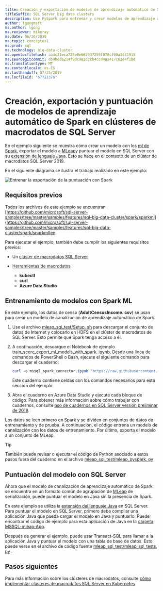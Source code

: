 ```yaml
---
title: Creación y exportación de modelos de aprendizaje automático de Spark con MLeap
titleSuffix: SQL Server big data clusters
description: Use PySpark para entrenar y crear modelos de aprendizaje automático con Spark en clústeres de macrodatos de SQL Server (versión preliminar). Exportar con MLeap y puntuar el modelo con Java en SQL Server.
author: lgongmsft
ms.author: lgong
ms.reviewer: mikeray
ms.date: 06/26/2019
ms.topic: conceptual
ms.prod: sql
ms.technology: big-data-cluster
ms.openlocfilehash: aa4c31eca725e8e662937259f078cf00a3441915
ms.sourcegitcommit: db9bed6214f9dca82dccb4ccd4a2417c62e4f1bd
ms.translationtype: MT
ms.contentlocale: es-ES
ms.lasthandoff: 07/25/2019
ms.locfileid: "67727376"
---
```

# <a name="create-export-and-score-spark-machine-learning-models-on-sql-server-big-data-clusters"></a>Creación, exportación y puntuación de modelos de aprendizaje automático de Spark en clústeres de macrodatos de SQL Server

En el ejemplo siguiente se muestra cómo crear un modelo con los [ml de Spark](https://spark.apache.org/docs/latest/ml-guide.html), exportar el modelo a [MLeap](http://mleap-docs.combust.ml/)y puntuar el modelo en SQL Server con su [extensión de lenguaje Java](../language-extensions/language-extensions-overview.md). Esto se hace en el contexto de un clúster de macrodatos SQL Server 2019.

En el siguiente diagrama se ilustra el trabajo realizado en este ejemplo:

![Entrenar la exportación de la puntuación con Spark](./media/spark-create-machine-learning-model/train-score-export-with-spark.png)

## <a name="prerequisites"></a>Requisitos previos

Todos los archivos de este ejemplo se encuentran [https://github.com/microsoft/sql-server-samples/tree/master/samples/features/sql-big-data-cluster/spark/sparkml](https://github.com/microsoft/sql-server-samples/tree/master/samples/features/sql-big-data-cluster/spark/sparkml)en.

Para ejecutar el ejemplo, también debe cumplir los siguientes requisitos previos:

- Un [clúster de macrodatos SQL Server](deploy-get-started.md)

- [Herramientas de macrodatos](deploy-big-data-tools.md)
   - **kubectl**
   - **curl**
   - **Azure Data Studio**

## <a name="model-training-with-spark-ml"></a>Entrenamiento de modelos con Spark ML

En este ejemplo, los datos de censo (**AdultCensusIncome. csv**) se usan para crear un modelo de canalización de aprendizaje automático de Spark.

1. Use el archivo [mleap_sql_test/Setup. sh](https://github.com/microsoft/sql-server-samples/blob/master/samples/features/sql-big-data-cluster/spark/sparklm/mleap_sql_test/setup.sh) para descargar el conjunto de datos de Internet y colocarlo en HDFS en el clúster de macrodatos de SQL Server. Esto permite que Spark tenga acceso a él.

1. A continuación, descargue el Notebook de ejemplo [train_score_export_ml_models_with_spark. ipynb](https://github.com/microsoft/sql-server-samples/blob/master/samples/features/sql-big-data-cluster/spark/sparkml/train_score_export_ml_models_with_spark.ipynb). Desde una línea de comandos de PowerShell o Bash, ejecute el siguiente comando para descargar el cuaderno:

   ```PowerShell
   curl -o mssql_spark_connector.ipynb "https://raw.githubusercontent.com/microsoft/sql-server-samples/master/samples/features/sql-big-data-cluster/spark/sparkml/train_score_export_ml_models_with_spark.ipynb"
   ```

   Este cuaderno contiene celdas con los comandos necesarios para esta sección del ejemplo.

1. Abra el cuaderno en Azure Data Studio y ejecute cada bloque de código. Para obtener más información sobre cómo trabajar con cuadernos, consulte [uso de cuadernos en SQL Server versión preliminar de 2019](notebooks-guidance.md).

Los datos se leen primero en Spark y se dividen en conjuntos de datos de entrenamiento y de prueba. A continuación, el código entrena un modelo de canalización con los datos de entrenamiento. Por último, exporta el modelo a un conjunto de MLeap.

> [!TIP]
> También puede revisar o ejecutar el código de Python asociado a estos pasos fuera del cuaderno en el archivo [mleap_sql_test/mleap_pyspark. py](https://github.com/microsoft/sql-server-samples/blob/master/samples/features/sql-big-data-cluster/spark/sparklm/mleap_sql_test/mleap_pyspark.py) .

## <a name="model-scoring-with-sql-server"></a>Puntuación del modelo con SQL Server

Ahora que el modelo de canalización de aprendizaje automático de Spark se encuentra en un formato común de agrupación de [MLeap](http://mleap-docs.combust.ml/core-concepts/mleap-bundles.html) de serialización, puede puntuar el modelo en Java sin la presencia de Spark. 

En este ejemplo se utiliza la [extensión del lenguaje Java](../language-extensions/language-extensions-overview.md) en SQL Server. Para puntuar el modelo en SQL Server, primero debe compilar una aplicación Java que pueda cargar el modelo en Java y puntuarlo. Puede encontrar el código de ejemplo para esta aplicación de Java en la [carpeta MSSQL-mleap-App](https://github.com/microsoft/sql-server-samples/blob/master/samples/features/sql-big-data-cluster/spark/sparklm/mssql-mleap-app).

Después de generar el ejemplo, puede usar Transact-SQL para llamar a la aplicación Java y puntuar el modelo con una tabla de base de datos. Esto puede verse en el archivo de código fuente [mleap_sql_test/mleap_sql_tests. py](https://github.com/microsoft/sql-server-samples/blob/master/samples/features/sql-big-data-cluster/spark/sparklm/mleap_sql_test/mleap_sql_tests.py) .

## <a name="next-steps"></a>Pasos siguientes

Para más información sobre los clústeres de macrodatos, consulte [cómo implementar clústeres de macrodatos SQL Server en Kubernetes](deployment-guidance.md)

